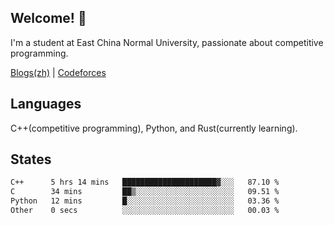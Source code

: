 ## Welcome! 👋

I'm a student at East China Normal University, passionate about competitive programming.

[Blogs(zh)](https://blog.hikariyo.net) | [Codeforces](https://codeforces.com/profile/hikariyo)

## Languages

C++(competitive programming), Python, and Rust(currently learning).

## States

<!--START_SECTION:waka-->

```txt
C++      5 hrs 14 mins   █████████████████████▓░░░   87.10 %
C        34 mins         ██▒░░░░░░░░░░░░░░░░░░░░░░   09.51 %
Python   12 mins         █░░░░░░░░░░░░░░░░░░░░░░░░   03.36 %
Other    0 secs          ░░░░░░░░░░░░░░░░░░░░░░░░░   00.03 %
```

<!--END_SECTION:waka-->

